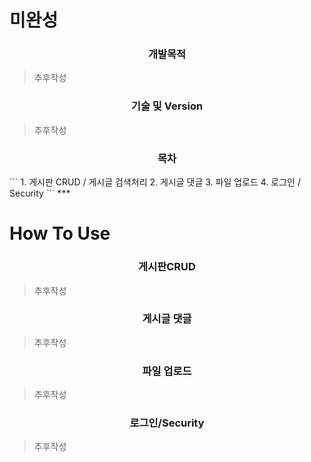 # 미완성

<h3 align="center"><strong>개발목적</strong></h3>

> 추후작성


<h3 align="center"><strong>기술 및 Version</strong></h3>

> 추후작성

<h3 align="center"><strong>목차</strong></h3>
```
        1. 게시판 CRUD / 게시글 검색처리
        2. 게시글 댓글
        3. 파일 업로드
        4. 로그인 / Security
```
***

# How To Use

<h3 align="center"><strong> 게시판CRUD </strong></h3>

> 추후작성

<h3 align="center"><strong> 게시글 댓글 </strong></h3>

> 추후작성

<h3 align="center"><strong> 파일 업로드 </strong></h3>

> 추후작성

<h3 align="center"><strong> 로그인/Security </strong></h3>

> 추후작성

